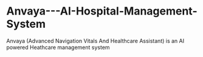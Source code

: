 # Anvaya---AI-Hospital-Management-System
Anvaya (Advanced Navigation Vitals And Healthcare Assistant) is an AI powered Heathcare management system 
